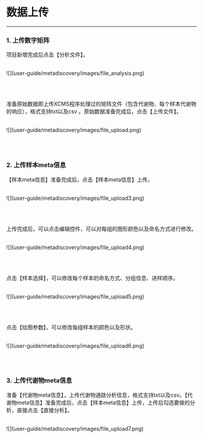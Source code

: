 <!-- 数据上传 -->

# **数据上传** 

<hr/>

### **1. 上传数字矩阵**

项目新增完成后点击【分析文件】。
<br/>
<br/>
<p class="discoveryImg">
![](user-guide/metadiscovery/images/file_analysis.png)
</p>
<br/>
<br/>

准备原始数据即上传XCMS程序处理过的矩阵文件（包含代谢物、每个样本代谢物的响应），格式支持txt以及csv 。原始数据准备完成后，点击【上传文件】。
<br/>
<br/>
<p class="discoveryImg">
![](user-guide/metadiscovery/images/file_upload.png)
</p>
<br/>
<br/>

### **2. 上传样本meta信息**

【样本meta信息】准备完成后，点击【样本meta信息】上传。
<br/>
<br/>
<p class="discoveryImg">
![](user-guide/metadiscovery/images/file_upload3.png)
</p>
<br/>
<br/>

上传完成后，可以点击编辑控件，可以对每组的图形颜色以及命名方式进行修改。
<br/>
<br/>
<p class="discoveryImg">
![](user-guide/metadiscovery/images/file_upload4.png)
</p>
<br/>
<br/>

点击【样本选择】，可以修改每个样本的命名方式、分组信息、进样顺序。
<br/>
<br/>
<p class="discoveryImg">
![](user-guide/metadiscovery/images/file_upload5.png)
</p>
<br/>
<br/>

点击【绘图参数】，可以修改每组样本的颜色以及形状。
<br/>
<br/>
<p class="discoveryImg">
![](user-guide/metadiscovery/images/file_upload6.png)
</p>
<br/>
<br/>

### **3. 上传代谢物meta信息**

准备【代谢物meta信息】，上传代谢物通路分析信息，格式支持txt以及csv。【代谢物meta信息】准备完成后，点击【样本meta信息】上传，上传后勾选要做的分析，直接点击【直接分析】。
<br/>
<br/>
<p class="discoveryImg">
![](user-guide/metadiscovery/images/file_upload7.png)
</p>
<br/>
<br/>